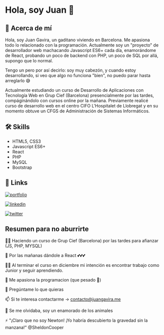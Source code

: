 # Hola, soy Juan 🐸


## 🚀 Acerca de mí

Hola, soy Juan Gavira, un gaditano viviendo en Barcelona. Me apasiona todo lo relacionado con la programación. 
Actualmente soy un "proyecto" de desarrollador web machacando Javascript ES6+ cada día, enamorándome de React, 
probando un poco de backend con PHP, un poco de SQL por allá, supongo que lo normal.

Tengo un pero por así decirlo: soy muy cabezón, y cuando estoy desarrollando, si veo que algo 
no funciona "bien", no puedo parar hasta arreglarlo 😅

Actualmente estudiando un curso de Desarrollo de Aplicaciones con Tecnología Web en Grup Cief 
(Barcelona) presencialmente por las tardes, compáginándolo con cursos online por la mañana. Previamente 
realicé curso de desarrollo web en el centro CIFO L'Hospitalet de Llobregat y en su momento obtuve
un CFGS de Administración de Sistemas Informáticos.

## 🛠 Skills

- HTML5, CSS3
- Javascript ES6+
- React
- PHP
- MySQL
- Bootstrap


## 🔗 Links
[![portfolio](https://img.shields.io/badge/my_portfolio-000?style=for-the-badge&logo=ko-fi&logoColor=white)](https://www.juangavira.me/)

[![linkedin](https://img.shields.io/badge/linkedin-0A66C2?style=for-the-badge&logo=linkedin&logoColor=white)](https://www.linkedin.com/in/juan-gavira-763786242/)

[![twitter](https://img.shields.io/badge/twitter-1DA1F2?style=for-the-badge&logo=twitter&logoColor=white)](https://twitter.com/juangaviraweb/)


## Resumen para no aburrirte

👩‍💻 Haciendo un curso de Grup Cief (Barcelona) por las tardes para afianzar (JS, PHP, MYSQL)

🧠 Por las mañanas dándole a React 💕💕💕

👯‍♀️ Al terminar el curso en diciembre mi intención es encontrar trabajo como Junior y seguir aprendiendo.

🤔 Me apasiona la programacion (que pesado 🦥)

💬 Pregúntame lo que quieras

📫 Si te interesa contactarme -> contacto@juangavira.me

🐶 Se me olvidaba, soy un enamorado de los animales

⚡️ "¡Claro que no soy Newton! ¡Yo habría descubierto la gravedad sin la manzana!" @SheldonCooper

